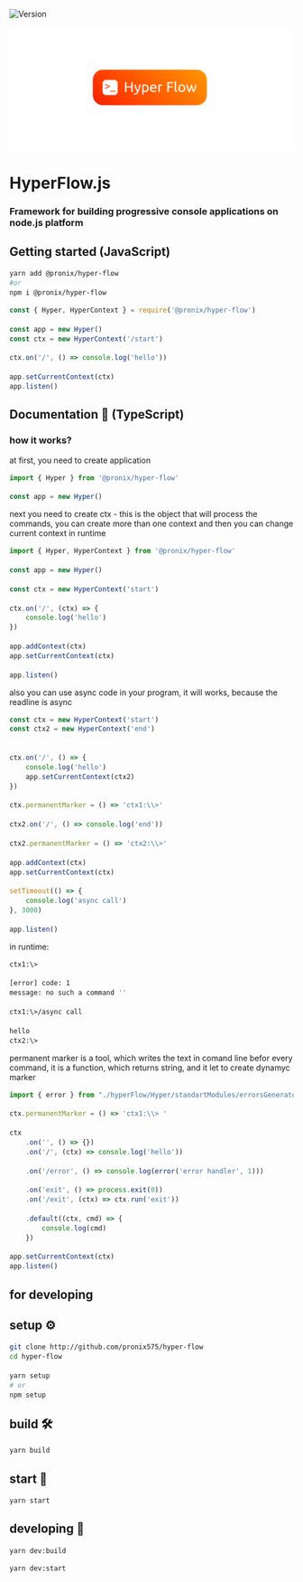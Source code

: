 ![Version](https://img.shields.io/badge/version-0.1.0-g.svg)

![](/screenshots/logo.png)
# HyperFlow.js
### Framework for building progressive console applications on node.js platform

## Getting started (JavaScript)
```bash
yarn add @pronix/hyper-flow
#or
npm i @pronix/hyper-flow
```
```javascript
const { Hyper, HyperContext } = require('@pronix/hyper-flow')

const app = new Hyper()
const ctx = new HyperContext('/start')

ctx.on('/', () => console.log('hello'))

app.setCurrentContext(ctx)
app.listen()
```

## Documentation 📄 (TypeScript)
### how it works?
at first, you need to create application
```typescript
import { Hyper } from '@pronix/hyper-flow'

const app = new Hyper()
```
next you need to create ctx - this is the object that will process the commands, you can create more than one context and then you can change current context in runtime 
```typescript
import { Hyper, HyperContext } from '@pronix/hyper-flow'

const app = new Hyper()

const ctx = new HyperContext('start')

ctx.on('/', (ctx) => {
    console.log('hello')
})

app.addContext(ctx)
app.setCurrentContext(ctx)

app.listen()
```
also you can use async code in your program, it will works, because the readline is async
```typescript
const ctx = new HyperContext('start')
const ctx2 = new HyperContext('end')


ctx.on('/', () => {
    console.log('hello')
    app.setCurrentContext(ctx2)
})

ctx.permanentMarker = () => 'ctx1:\\>'

ctx2.on('/', () => console.log('end'))

ctx2.permanentMarker = () => 'ctx2:\\>'

app.addContext(ctx)
app.setCurrentContext(ctx)

setTimeout(() => {
    console.log('async call')
}, 3000)

app.listen()
```
in runtime:
```bash
ctx1:\>

[error] code: 1
message: no such a command ''

ctx1:\>/async call

hello
ctx2:\>
```
permanent marker is a tool, which writes the text in comand line befor every command, it is a function, which returns string, and it let to create dynamyc marker
```typescript
import { error } from "./hyperFlow/Hyper/standartModules/errorsGenerator";

ctx.permanentMarker = () => 'ctx1:\\> '

ctx
    .on('', () => {})
    .on('/', (ctx) => console.log('hello'))
    
    .on('/error', () => console.log(error('error handler', 1)))
    
    .on('exit', () => process.exit(0))
    .on('/exit', (ctx) => ctx.run('exit'))

    .default((ctx, cmd) => {
        console.log(cmd)
    })

app.setCurrentContext(ctx)
app.listen()
```
## for developing
## setup ⚙️
```bash
git clone http://github.com/pronix575/hyper-flow
cd hyper-flow

yarn setup
# or
npm setup
```
## build 🛠
```bash
yarn build
```
## start 🚀
```bash
yarn start
```

## developing 🧱
```bash
yarn dev:build
```
```bash
yarn dev:start
```
